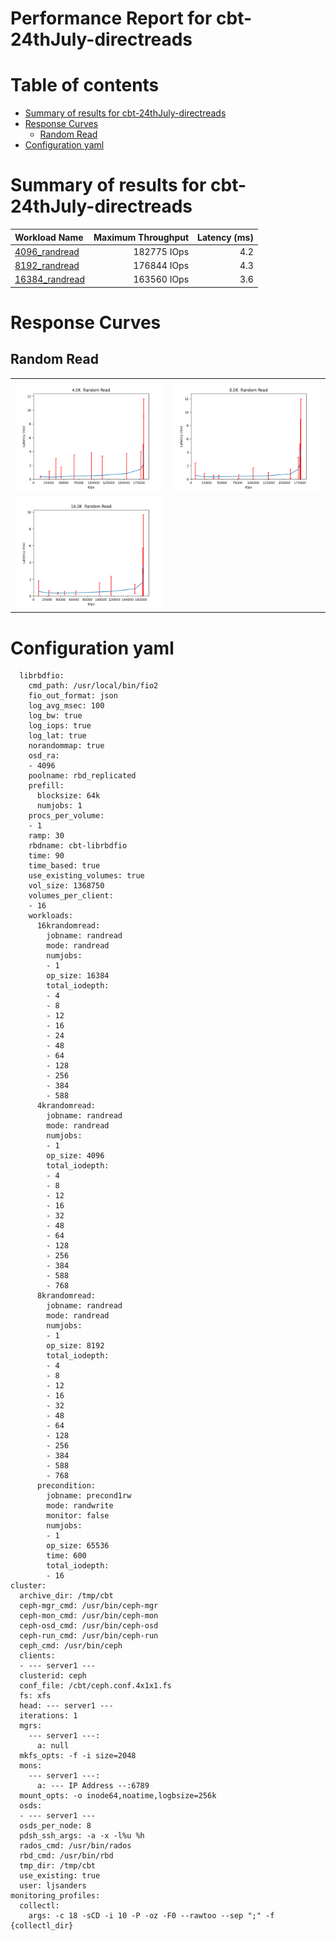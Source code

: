 
Performance Report for cbt-24thJuly-directreads
===============================================

Table of contents
=================

* [Summary of results for cbt-24thJuly-directreads](#summary-of-results-for-cbt-24thjuly-directreads)
* [Response Curves](#response-curves)
	* [Random Read](#random-read)
* [Configuration yaml](#configuration-yaml)

# Summary of results for cbt-24thJuly-directreads
  
|Workload Name|Maximum Throughput|Latency (ms)|  
| :--- | ---: | ---: |  
|[4096_randread](#4096-randread)|182775 IOps|4.2|  
|[8192_randread](#8192-randread)|176844 IOps|4.3|  
|[16384_randread](#16384-randread)|163560 IOps|3.6|
# Response Curves

## Random Read

|||
| :---: | :---: |
|<a name="4096-randread"></a>![4.0KK  Random Read](plots.250724_085359/4096_randread.png)|<a name="8192-randread"></a>![8.0KK  Random Read](plots.250724_085359/8192_randread.png)|
|<a name="16384-randread"></a>![16.0KK  Random Read](plots.250724_085359/16384_randread.png)||

# Configuration yaml


```benchmarks:
  librbdfio:
    cmd_path: /usr/local/bin/fio2
    fio_out_format: json
    log_avg_msec: 100
    log_bw: true
    log_iops: true
    log_lat: true
    norandommap: true
    osd_ra:
    - 4096
    poolname: rbd_replicated
    prefill:
      blocksize: 64k
      numjobs: 1
    procs_per_volume:
    - 1
    ramp: 30
    rbdname: cbt-librbdfio
    time: 90
    time_based: true
    use_existing_volumes: true
    vol_size: 1368750
    volumes_per_client:
    - 16
    workloads:
      16krandomread:
        jobname: randread
        mode: randread
        numjobs:
        - 1
        op_size: 16384
        total_iodepth:
        - 4
        - 8
        - 12
        - 16
        - 24
        - 48
        - 64
        - 128
        - 256
        - 384
        - 588
      4krandomread:
        jobname: randread
        mode: randread
        numjobs:
        - 1
        op_size: 4096
        total_iodepth:
        - 4
        - 8
        - 12
        - 16
        - 32
        - 48
        - 64
        - 128
        - 256
        - 384
        - 588
        - 768
      8krandomread:
        jobname: randread
        mode: randread
        numjobs:
        - 1
        op_size: 8192
        total_iodepth:
        - 4
        - 8
        - 12
        - 16
        - 32
        - 48
        - 64
        - 128
        - 256
        - 384
        - 588
        - 768
      precondition:
        jobname: precond1rw
        mode: randwrite
        monitor: false
        numjobs:
        - 1
        op_size: 65536
        time: 600
        total_iodepth:
        - 16
cluster:
  archive_dir: /tmp/cbt
  ceph-mgr_cmd: /usr/bin/ceph-mgr
  ceph-mon_cmd: /usr/bin/ceph-mon
  ceph-osd_cmd: /usr/bin/ceph-osd
  ceph-run_cmd: /usr/bin/ceph-run
  ceph_cmd: /usr/bin/ceph
  clients:
  - --- server1 ---
  clusterid: ceph
  conf_file: /cbt/ceph.conf.4x1x1.fs
  fs: xfs
  head: --- server1 ---
  iterations: 1
  mgrs:
    --- server1 ---:
      a: null
  mkfs_opts: -f -i size=2048
  mons:
    --- server1 ---:
      a: --- IP Address --:6789
  mount_opts: -o inode64,noatime,logbsize=256k
  osds:
  - --- server1 ---
  osds_per_node: 8
  pdsh_ssh_args: -a -x -l%u %h
  rados_cmd: /usr/bin/rados
  rbd_cmd: /usr/bin/rbd
  tmp_dir: /tmp/cbt
  use_existing: true
  user: ljsanders
monitoring_profiles:
  collectl:
    args: -c 18 -sCD -i 10 -P -oz -F0 --rawtoo --sep ";" -f {collectl_dir}
```